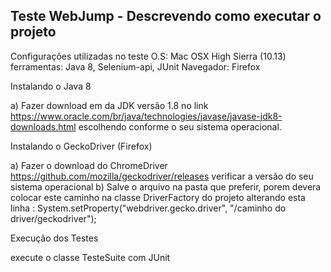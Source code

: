 ## Teste WebJump - Descrevendo como executar o projeto

Configurações utilizadas no teste
O.S: Mac OSX High Sierra (10.13)
ferramentas: Java 8, Selenium-api, JUnit
Navegador: Firefox

Instalando o Java 8

a) Fazer download em da JDK versão 1.8 no link https://www.oracle.com/br/java/technologies/javase/javase-jdk8-downloads.html escolhendo conforme o seu sistema operacional.

Instalando o GeckoDriver (Firefox)

a) Fazer o download do ChromeDriver https://github.com/mozilla/geckodriver/releases verificar a versão do seu sistema operacional
b) Salve o arquivo na pasta que preferir, porem devera colocar este caminho na classe DriverFactory do projeto alterando esta linha : 			System.setProperty("webdriver.gecko.driver", "/caminho do driver/geckodriver");

Execução dos Testes

execute o classe TesteSuite com JUnit
